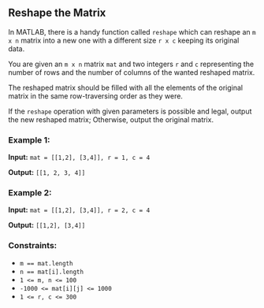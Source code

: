 <h2>Reshape the Matrix</h2>


<p>In MATLAB, there is a handy function called <code>reshape</code> which can reshape an <code>m x n</code> matrix into
a new one with a different size <code>r x c</code> keeping its original data.</p>

<p>You are given an <code>m x n</code> matrix <code>mat</code> and two integers <code>r</code> and <code>c</code>
representing the number of rows and the number of columns of the wanted reshaped matrix.</p>

<p>The reshaped matrix should be filled with all the elements of the original matrix in the same row-traversing order as they were.</p>

<p>If the <code>reshape</code> operation with given parameters is possible and legal, output the new reshaped matrix;
Otherwise, output the original matrix.</p>


<h3>Example 1:</h3>
<p><b>Input:</b> <code>mat = [[1,2], [3,4]], r = 1, c = 4</code></p>
<p><b>Output:</b> <code>[[1, 2, 3, 4]]</code></p>

<h3>Example 2:</h3>
<p><b>Input:</b> <code>mat = [[1,2], [3,4]], r = 2, c = 4</code></p>
<p><b>Output:</b> <code>[[1,2], [3,4]]</code></p>


<h3>Constraints:</h3>
<ul>
    <li><code>m == mat.length</code></li>
    <li><code>n == mat[i].length</code></li>
    <li><code>1 <= m, n <= 100</code></li>
    <li><code>-1000 <= mat[i][j] <= 1000</code></li>
    <li><code>1 <= r, c <= 300</code></li>
</ul>